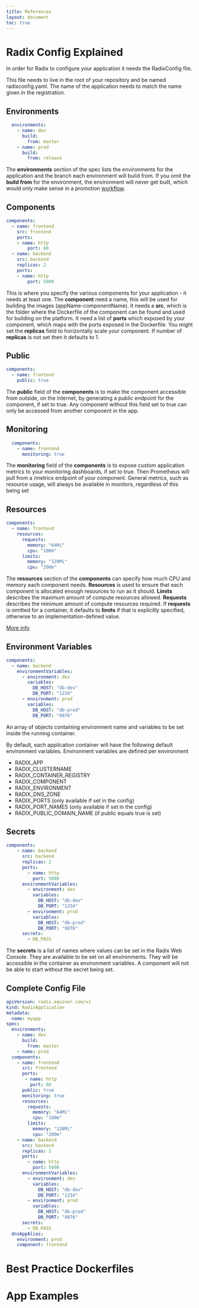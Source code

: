 ```yaml
---
title: References
layout: document
toc: true
---
```


# Radix Config Explained

In order for Radix to configure your application it needs the RadixConfig file.

This file needs to live in the root of your repository and be named radixconfig.yaml. The name of the application needs to match the name given in the registration.

## Environments

```yaml
  environments:
    - name: dev
      build:
        from: master
    - name: prod
      build:
        from: release
```

The **environments** section of the spec lists the environments for the application and the branch each environment will build from. If you omit the **build from** for the environment, the environment will never get built, which would only make sense in a promotion [workflow](guides#workflows).

## Components

```yaml
components:
  - name: frontend
    src: frontend
    ports:
    - name: http
        port: 80
  - name: backend
    src: backend
    replicas: 2
    ports:
    - name: http
        port: 5000
```

This is where you specify the various components for your application - it needs at least one. The **component** need a name, this will be used for building the images (appName-componentName). It needs a **src**, which is the folder where the Dockerfile of the component can be found and used for building on the platform. It need a list of **ports** which exposed by your component, which maps with the ports exposed in the Dockerfile. You might set the **replicas** field to horizontally scale your component. If number of **replicas** is not set then it defaults to 1.

## Public

```yaml
components:
  - name: frontend
    public: true
```

The **public** field of the **components** is to make the component accessible from outside, on the internet, by generating a public endpoint for the component, if set to true. Any component without this field set to true can only be accessed from another component in the app.

## Monitoring

```yaml
  components:
    - name: frontend
      monitoring: true
```

The **monitoring** field of the **components** is to expose custom application metrics to your monitoring dashboards, if set to true. Then Prometheus will pull from a /metrics endpoint of your component. General metrics, such as resource usage, will always be available in monitors, regardless of this being set

## Resources

```yaml
components:
  - name: frontend
    resources:
      requests:
        memory: "64Mi"
        cpu: "100m"
      limits:
        memory: "128Mi"
        cpu: "200m"
```

The **resources** section of the **components** can specify how much CPU and memory each component needs. **Resources** is used to ensure that each component is allocated enough resources to run as it should. **Limits** describes the maximum amount of compute resources allowed. **Requests** describes the minimum amount of compute resources required. If **requests** is omitted for a container, it defaults to **limits** if that is explicitly specified, otherwise to an implementation-defined value.

[More info](https://kubernetes.io/docs/concepts/configuration/manage-compute-resources-container/)

## Environment Variables

```yaml
components:
  - name: backend
    environmentVariables:
      - environment: dev
        variables:
          DB_HOST: "db-dev"
          DB_PORT: "1234"
      - environment: prod
        variables:
          DB_HOST: "db-prod"
          DB_PORT: "9876"
```

An array of objects containing environment name and variables to be set inside the running container.

By default, each application container will have the following default environment variables. Environment variables are defined per environment

- RADIX_APP
- RADIX_CLUSTERNAME
- RADIX_CONTAINER_REGISTRY
- RADIX_COMPONENT
- RADIX_ENVIRONMENT
- RADIX_DNS_ZONE
- RADIX_PORTS (only available if set in the config)
- RADIX_PORT_NAMES (only available if set in the config)
- RADIX_PUBLIC_DOMAIN_NAME (if public equals true is set)

## Secrets

```yaml
components:
    - name: backend
      src: backend
      replicas: 2
      ports:
        - name: http
          port: 5000
      environmentVariables:
        - environment: dev
          variables:
            DB_HOST: "db-dev"
            DB_PORT: "1234"
        - environment: prod
          variables:
            DB_HOST: "db-prod"
            DB_PORT: "9876"
      secrets:
        - DB_PASS
```

The **secrets** is a list of names where values can be set in the Radix Web Console. They are available to be set on all environments. They will be accessible in the container as environment variables. A component will not be able to start without the secret being set.

## Complete Config File

```yaml
apiVersion: radix.equinor.com/v1
kind: RadixApplication
metadata:
  name: myapp
spec:
  environments:
    - name: dev
      build:
        from: master
    - name: prod
  components:
    - name: frontend
      src: frontend
      ports:
       - name: http
         port: 80
      public: true
      monitoring: true
      resources: 
        requests: 
          memory: "64Mi"
          cpu: "100m"
        limits: 
          memory: "128Mi"
          cpu: "200m"
    - name: backend
      src: backend
      replicas: 2
      ports:
        - name: http
          port: 5000
      environmentVariables:
        - environment: dev
          variables:
            DB_HOST: "db-dev"
            DB_PORT: "1234"
        - environment: prod
          variables:
            DB_HOST: "db-prod"
            DB_PORT: "9876"
      secrets:
        - DB_PASS
  dnsAppAlias:
    environment: prod
    component: frontend
```

# Best Practice Dockerfiles

# App Examples